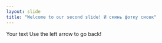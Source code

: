 ```yaml
---
layout: slide
title: "Welcome to our second slide! И скинь фотку сисек"
---
```

Your text
Use the left arrow to go back!
